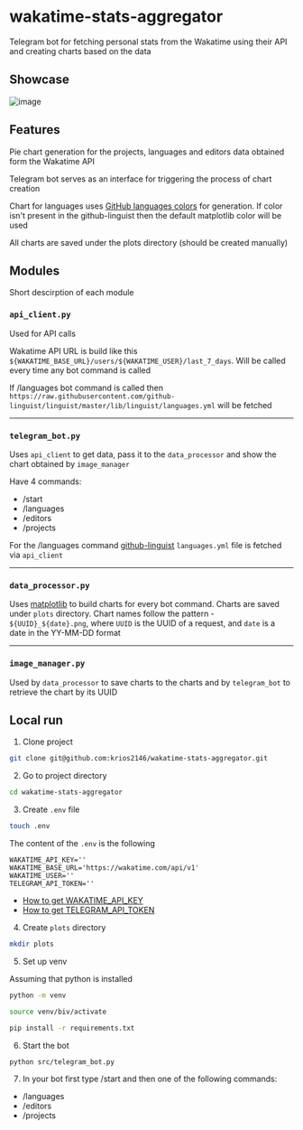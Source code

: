 # wakatime-stats-aggregator

Telegram bot for fetching personal stats from the Wakatime using their API and creating charts based on the data

## Showcase

![image](https://github.com/krios2146/wakatime-stats-aggregator/assets/91407999/de7c92cc-9a92-40f2-900d-22ce7ed8c013)

## Features

Pie chart generation for the projects, languages and editors data obtained form the Wakatime API

Telegram bot serves as an interface for triggering the process of chart creation

Chart for languages uses [GitHub languages colors](https://github.com/github-linguist/linguist/blob/master/lib/linguist/languages.yml) for generation. 
If color isn't present in the github-linguist then the default matplotlib color will be used

All charts are saved under the plots directory (should be created manually)

## Modules

Short descirption of each module

### `api_client.py`

Used for API calls

Wakatime API URL is build like this `${WAKATIME_BASE_URL}/users/${WAKATIME_USER}/last_7_days`. 
Will be called every time any bot command is called

If /languages bot command is called then `https://raw.githubusercontent.com/github-linguist/linguist/master/lib/linguist/languages.yml` will be fetched

---

### `telegram_bot.py`

Uses `api_client` to get data, pass it to the `data_processor` and show the chart obtained by `image_manager`

Have 4 commands:
- /start
- /languages
- /editors
- /projects

For the /languages command [github-linguist](https://github.com/github-linguist/linguist) `languages.yml` file is fetched via `api_client`

---

### `data_processor.py`

Uses [matplotlib](https://matplotlib.org/stable/) to build charts for every bot command.
Charts are saved under `plots` directory. 
Chart names follow the pattern - `${UUID}_${date}.png`, 
where `UUID` is the UUID of a request, and `date` is a date in the YY-MM-DD format

---

### `image_manager.py`

Used by `data_processor` to save charts to the charts and by `telegram_bot` to retrieve the chart by its UUID

## Local run

1. Clone project

```bash
git clone git@github.com:krios2146/wakatime-stats-aggregator.git
```
2. Go to project directory

```bash
cd wakatime-stats-aggregator
```

3. Create `.env` file

```bash
touch .env
```

The content of the `.env` is the following
```env
WAKATIME_API_KEY=''
WAKATIME_BASE_URL='https://wakatime.com/api/v1'
WAKATIME_USER=''
TELEGRAM_API_TOKEN=''
```

- [How to get WAKATIME_API_KEY](https://wakatime.com/faq#api-key)
- [How to get TELEGRAM_API_TOKEN](https://core.telegram.org/bots/tutorial#obtain-your-bot-token) 

4. Create `plots` directory

```bash
mkdir plots 
```

5. Set up venv

Assuming that python is installed

```bash
python -m venv
```

```bash
source venv/biv/activate
```

```bash
pip install -r requirements.txt
```

6. Start the bot

```bash
python src/telegram_bot.py
```

7. In your bot first type /start and then one of the following commands:

- /languages
- /editors
- /projects

